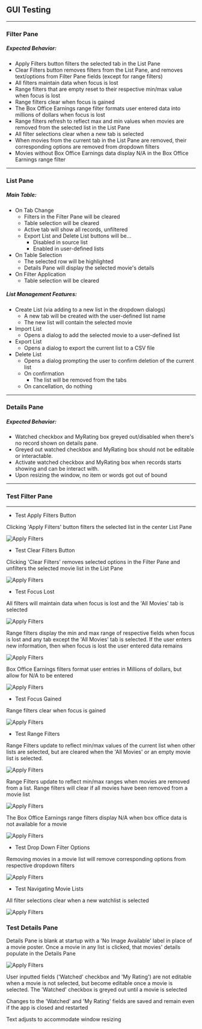 ## GUI Testing

---
### Filter Pane
##### Expected Behavior:

- Apply Filters button filters the selected tab in the List Pane
- Clear Filters button removes filters from the List Pane, and removes text/options from Filter Pane fields
  (except for range filters)
- All filters maintain data when focus is lost
- Range filters that are empty reset to their respective min/max value when focus is lost
- Range filters clear when focus is gained
- The Box Office Earnings range filter formats user entered data into millions of dollars when focus is lost
- Range filters refresh to reflect max and min values when movies are removed from the selected list in the List Pane
- All filter selections clear when a new tab is selected
- When movies from the current tab in the List Pane are removed, their corresponding options are removed from dropdown
  filters
- Movies without Box Office Earnings data display N/A in the Box Office Earnings range filter
---

### List Pane
##### Main Table:
- On Tab Change
  - Filters in the Filter Pane will be cleared
  - Table selection will be cleared
  - Active tab will show all records, unfiltered
  - Export List and Delete List buttons will be...
    - Disabled in source list
    - Enabled in user-defined lists
- On Table Selection
  - The selected row will be highlighted
  - Details Pane will display the selected movie's details
- On Filter Application
  - Table selection will be cleared

##### List Management Features:
- Create List (via adding to a new list in the dropdown dialogs)
  - A new tab will be created with the user-defined list name
  - The new list will contain the selected movie
- Import List
  - Opens a dialog to add the selected movie to a user-defined list
- Export List
  - Opens a dialog to export the current list to a CSV file
- Delete List
  - Opens a dialog prompting the user to confirm deletion of the current list
  - On confirmation
    - The list will be removed from the tabs
  - On cancellation, do nothing

---

### Details Pane
##### Expected Behavior:

- Watched checkbox and MyRating box greyed out/disabled when there's no record shown on details pane.
- Greyed out watched checkbox and MyRating box should not be editable or interactable.
- Activate watched checkbox and MyRating box when records starts showing and can be interact with.
- Upon resizing the window, no item or words got out of bound
---




### Test Filter Pane

---

- Test Apply Filters Button

Clicking 'Apply Filters' button filters the selected list in the center List Pane

![Apply Filters](TestResources/FilterPane1.gif)

- Test Clear Filters Button

Clicking 'Clear Filters' removes selected options in the Filter Pane and unfilters the selected movie list in the List Pane

![Apply Filters](TestResources/FilterPane2.gif)

- Test Focus Lost

All filters will maintain data when focus is lost and the 'All Movies' tab is selected

![Apply Filters](TestResources/FilterPane3.gif)

Range filters display the min and max range of respective fields when focus is lost and any tab except the 'All Movies'
tab is selected. If the user enters new information, then when focus is lost the user entered data remains

![Apply Filters](TestResources/FilterPane4.gif)

Box Office Earnings filters format user entries in Millions of dollars, but allow for N/A to be entered

![Apply Filters](TestResources/FilterPane5.gif)

- Test Focus Gained

Range filters clear when focus is gained

![Apply Filters](TestResources/FilterPane6.gif)

- Test Range Filters

Range Filters update to reflect min/max values of the current list when other lists are selected, but are cleared when 
the 'All Movies' or an empty movie list is selected.

![Apply Filters](TestResources/FilterPane7.gif)

Range Filters update to reflect min/max ranges when movies are removed from a list. Range filters will clear if all
movies have been removed from a movie list

![Apply Filters](TestResources/FilterPane8.gif)

The Box Office Earnings range filters display N/A when box office data is not available for a movie

![Apply Filters](TestResources/FilterPane9.gif)
- Test Drop Down Filter Options

Removing movies in a movie list will remove corresponding options from respective dropdown filters

![Apply Filters](TestResources/FilterPane10.gif)

- Test Navigating Movie Lists

All filter selections clear when a new watchlist is selected

![Apply Filters](TestResources/FilterPane11.gif)


### Test Details Pane

Details Pane is blank at startup with a 'No Image Available' label in place of a movie poster. Once a movie in any list
is clicked, that movies' details populate in the Details Pane

![Apply Filters](TestResources/DetailsPane1.gif)

User inputted fields ('Watched' checkbox and 'My Rating') are not editable when a movie is not selected, but become editable
once a movie is selected. The 'Watched' checkbox is greyed out until a movie is selected


Changes to the 'Watched' and 'My Rating' fields are saved and remain even if the app is closed and restarted


Text adjusts to accommodate window resizing







